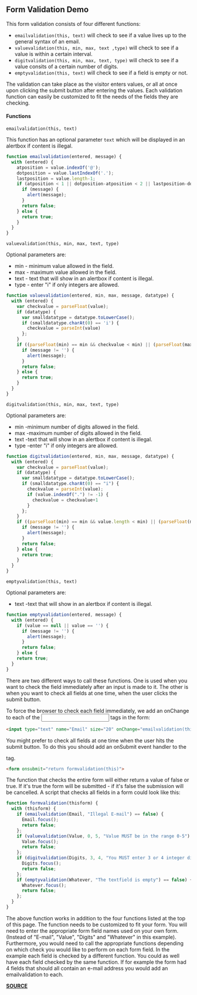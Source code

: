 ## Form Validation Demo
This form validation consists of four different functions:

- `emailvalidation(this, text)` will check to see if a value lives up to the general syntax of an email.
- `valuevalidation(this, min, max, text ,type)` will check to see if a value is within a certain interval.
- `digitvalidation(this, min, max, text, type)` will check to see if a value consits of a certain number of digits. 
- `emptyvalidation(this, text)` will check to see if a field is empty or not.

The validation can take place as the visitor enters values, or all at once upon clicking the submit button after entering the values. Each validation function can easily be customized to fit the needs of the fields they are checking. 

#### Functions
`emailvalidation(this, text)`

This function has an optional parameter `text` which will be displayed in an alertbox if content is illegal.
```javascript
function emailvalidation(entered, message) {
  with (entered) {
    atposition = value.indexOf('@'); 
    dotposition = value.lastIndexOf('.');
    lastposition = value.length-1;
    if (atposition < 1 || dotposition-atposition < 2 || lastposition-dotposition > 3 || lastposition-dotposition < 2) {
      if (message) {
        alert(message);
      }
      return false;
    } else {
      return true;
    }
  }
}
```
`valuevalidation(this, min, max, text, type)`

Optional parameters are:
- min - minimum value allowed in the field.
- max - maximum value allowed in the field.
- text - text that will show in an alertbox if content is illegal.
- type - enter "i" if only integers are allowed.
```javascript
function valuevalidation(entered, min, max, message, datatype) {
  with (entered) {
    var checkvalue = parseFloat(value);
    if (datatype) {
      var smalldatatype = datatype.toLowerCase();
      if (smalldatatype.charAt(0) == 'i') {
        checkvalue = parseInt(value)
      };
    }
    if ((parseFloat(min) == min && checkvalue < min) || (parseFloat(max) == max && checkvalue > max) || value != checkvalue) {
      if (message != '') {
        alert(message);
      } 
      return false;
    } else {
      return true;
    }
  }
} 
```

`digitvalidation(this, min, max, text, type)`

Optional parameters are:
- min -minimum number of digits allowed in the field.
- max -maximum number of digits allowed in the field.
- text -text that will show in an alertbox if content is illegal.
- type -enter "i" if only integers are allowed.
```javascript
function digitvalidation(entered, min, max, message, datatype) {
  with (entered) {
    var checkvalue = parseFloat(value);
    if (datatype) {
      var smalldatatype = datatype.toLowerCase();
      if (smalldatatype.charAt(0) == "i") {
        checkvalue = parseInt(value); 
        if (value.indexOf(".") != -1) {
          checkvalue = checkvalue+1
        }
      };
    }
    if ((parseFloat(min) == min && value.length < min) || (parseFloat(max) == max && value.length  >max) || value != checkvalue) {
      if (message != '') {
        alert(message);
      } 
      return false;
    } else {
      return true;
    }
  }
} 
```
`emptyvalidation(this, text)`

Optional parameters are:
- text -text that will show in an alertbox if content is illegal.
```javascript
function emptyvalidation(entered, message) {
  with (entered) {
    if (value == null || value == '') {
      if (message != '') {
        alert(message);
      }
      return false;
    } else {
    return true;
  }
}
```
There are two different ways to call these functions. One is used when you want to check the field immediately after an input is made to it. The other is when you want to check all fields at one time, when the user clicks the submit button.

To force the browser to check each field immediately, we add an onChange to each of the <input> tags in the form:
```html
<input type="text" name="Email" size="20" onChange="emailvalidation(this,'The E-mail is not valid');"> 
```

You might prefer to check all fields at one time when the user hits the submit button. To do this you should add an onSubmit event handler to the <form> tag. 
```html
<form onsubmit="return formvalidation(this)"> 
```
The function that checks the entire form will either return a value of false or true. If it's true the form will be submitted - if it's false the submission will be cancelled. A script that checks all fields in a form could look like this:
```javascript
function formvalidation(thisform) {
  with (thisform) {
    if (emailvalidation(Email, "Illegal E-mail") == false) {
      Email.focus(); 
      return false;
    };
    if (valuevalidation(Value, 0, 5, "Value MUST be in the range 0-5") == false) {
      Value.focus(); 
      return false;
    };
    if (digitvalidation(Digits, 3, 4, "You MUST enter 3 or 4 integer digits", "I") == false) {
      Digits.focus(); 
      return false;
    };
    if (emptyvalidation(Whatever, "The textfield is empty") == false) {
      Whatever.focus(); 
      return false;
    };
  }
} 
```
The above function works in addition to the four functions listed at the top of this page. The function needs to be customized to fit your form. You will need to enter the appropriate form field names used on your own form. (Instead of "E-mail", "Value", "Digits" and "Whatever" in this example). Furthermore, you would need to call the appropriate functions depending on which check you would like to perform on each form field. In the example each field is checked by a different function. You could as well have each field checked by the same function. If for example the form had 4 fields that should all contain an e-mail address you would add an emailvalidation to each.

[**SOURCE**](http://echoecho.com/jsforms01.htm)
